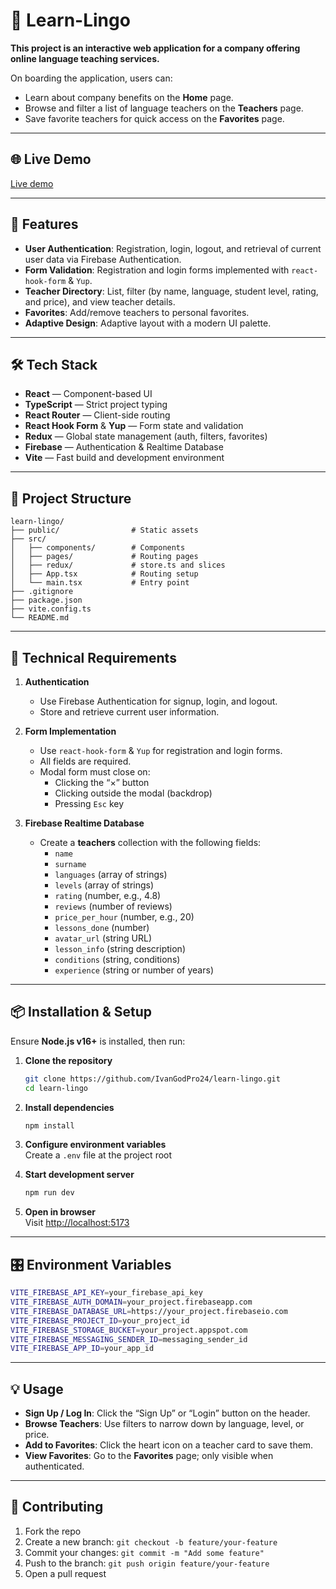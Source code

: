 # 🧠 Learn-Lingo

**This project is an interactive web application for a company offering online language teaching services.**

On boarding the application, users can:

- Learn about company benefits on the **Home** page.
- Browse and filter a list of language teachers on the **Teachers** page.
- Save favorite teachers for quick access on the **Favorites** page.

---

## 🌐 Live Demo

[Live demo](https://learn-lingo-project.netlify.app)

---

## 🚀 Features

- **User Authentication**: Registration, login, logout, and retrieval of current user data via Firebase Authentication.
- **Form Validation**: Registration and login forms implemented with `react-hook-form` & `Yup`.
- **Teacher Directory**: List, filter (by name, language, student level, rating, and price), and view teacher details.
- **Favorites**: Add/remove teachers to personal favorites.
- **Adaptive Design**: Adaptive layout with a modern UI palette.

---

## 🛠️ Tech Stack

- **React** — Component-based UI
- **TypeScript** — Strict project typing
- **React Router** — Client-side routing
- **React Hook Form** & **Yup** — Form state and validation
- **Redux** — Global state management (auth, filters, favorites)
- **Firebase** — Authentication & Realtime Database
- **Vite** — Fast build and development environment

---

## 📁 Project Structure

```
learn-lingo/
├── public/                # Static assets
├── src/
│   ├── components/        # Components
│   ├── pages/             # Routing pages
│   ├── redux/             # store.ts and slices
│   ├── App.tsx            # Routing setup
│   └── main.tsx           # Entry point
├── .gitignore
├── package.json
├── vite.config.ts
└── README.md
```

---

## 🔧 Technical Requirements

1. **Authentication**

   - Use Firebase Authentication for signup, login, and logout.
   - Store and retrieve current user information.

2. **Form Implementation**

   - Use `react-hook-form` & `Yup` for registration and login forms.
   - All fields are required.
   - Modal form must close on:
     - Clicking the “×” button
     - Clicking outside the modal (backdrop)
     - Pressing `Esc` key

3. **Firebase Realtime Database**
   - Create a **teachers** collection with the following fields:
     - `name`
     - `surname`
     - `languages` (array of strings)
     - `levels` (array of strings)
     - `rating` (number, e.g., 4.8)
     - `reviews` (number of reviews)
     - `price_per_hour` (number, e.g., 20)
     - `lessons_done` (number)
     - `avatar_url` (string URL)
     - `lesson_info` (string description)
     - `conditions` (string, conditions)
     - `experience` (string or number of years)

---

## 📦 Installation & Setup

Ensure **Node.js v16+** is installed, then run:

1. **Clone the repository**

   ```bash
   git clone https://github.com/IvanGodPro24/learn-lingo.git
   cd learn-lingo
   ```

2. **Install dependencies**

   ```bash
   npm install
   ```

3. **Configure environment variables**  
   Create a `.env` file at the project root

4. **Start development server**

   ```bash
   npm run dev
   ```

5. **Open in browser**  
   Visit [http://localhost:5173](http://localhost:5173)

---

## 🎛️ Environment Variables

```bash
VITE_FIREBASE_API_KEY=your_firebase_api_key
VITE_FIREBASE_AUTH_DOMAIN=your_project.firebaseapp.com
VITE_FIREBASE_DATABASE_URL=https://your_project.firebaseio.com
VITE_FIREBASE_PROJECT_ID=your_project_id
VITE_FIREBASE_STORAGE_BUCKET=your_project.appspot.com
VITE_FIREBASE_MESSAGING_SENDER_ID=messaging_sender_id
VITE_FIREBASE_APP_ID=your_app_id
```

---

## 💡 Usage

- **Sign Up / Log In**: Click the “Sign Up” or “Login” button on the header.
- **Browse Teachers**: Use filters to narrow down by language, level, or price.
- **Add to Favorites**: Click the heart icon on a teacher card to save them.
- **View Favorites**: Go to the **Favorites** page; only visible when authenticated.

---

## 🤝 Contributing

1. Fork the repo
2. Create a new branch: `git checkout -b feature/your-feature`
3. Commit your changes: `git commit -m "Add some feature"`
4. Push to the branch: `git push origin feature/your-feature`
5. Open a pull request
